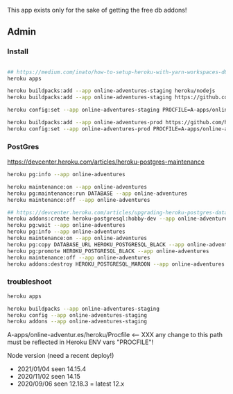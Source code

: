 
This app exists only for the sake of getting the free db addons!

## Admin

### Install

```bash

## https://medium.com/inato/how-to-setup-heroku-with-yarn-workspaces-d8eac0db0256
heroku apps

heroku buildpacks:add --app online-adventures-staging heroku/nodejs
heroku buildpacks:add --app online-adventures-staging https://github.com/heroku/heroku-buildpack-multi-procfile

heroku config:set --app online-adventures-staging PROCFILE=A-apps/online-adventur.es/heroku/Procfile

heroku buildpacks:add --app online-adventures-prod https://github.com/heroku/heroku-buildpack-multi-procfile
heroku config:set --app online-adventures-prod PROCFILE=A-apps/online-adventur.es/heroku/Procfile

```

### PostGres
https://devcenter.heroku.com/articles/heroku-postgres-maintenance

```bash
heroku pg:info --app online-adventures

heroku maintenance:on --app online-adventures
heroku pg:maintenance:run DATABASE --app online-adventures
heroku maintenance:off --app online-adventures

## https://devcenter.heroku.com/articles/upgrading-heroku-postgres-databases
heroku addons:create heroku-postgresql:hobby-dev --app online-adventures
heroku pg:wait --app online-adventures
heroku pg:info --app online-adventures
heroku maintenance:on --app online-adventures
heroku pg:copy DATABASE_URL HEROKU_POSTGRESQL_BLACK --app online-adventures
heroku pg:promote HEROKU_POSTGRESQL_BLACK --app online-adventures
heroku maintenance:off --app online-adventures
heroku addons:destroy HEROKU_POSTGRESQL_MAROON --app online-adventures
```

### troubleshoot

```bash
heroku apps

heroku buildpacks --app online-adventures-staging
heroku config --app online-adventures-staging
heroku addons --app online-adventures-staging

```

A-apps/online-adventur.es/heroku/Procfile <-- XXX any change to this path must be reflected in Heroku ENV vars "PROCFILE"!

Node version (need a recent deploy!)
- 2021/01/04 seen 14.15.4
- 2020/11/02 seen 14.15
- 2020/09/06 seen 12.18.3 = latest 12.x
